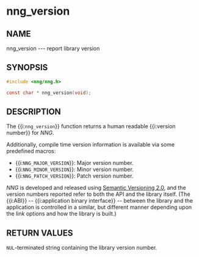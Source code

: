 # nng_version

## NAME

nng_version --- report library version

## SYNOPSIS

```c
#include <nng/nng.h>

const char * nng_version(void);
```

## DESCRIPTION

The {{i:`nng_version`}} function returns a human readable {{i:version number}}
for _NNG_.

Additionally, compile time version information is available
via some predefined macros:

- {{i:`NNG_MAJOR_VERSION`}}: Major version number.
- {{i:`NNG_MINOR_VERSION`}}: Minor version number.
- {{i:`NNG_PATCH_VERSION`}}: Patch version number.

_NNG_ is developed and released using
[Semantic Versioning 2.0](http://www.semver.org), and
the version numbers reported refer to both the API and the library itself.
(The {{i:ABI}} -- {{i:application binary interface}} -- between the
library and the application is controlled in a similar, but different
manner depending upon the link options and how the library is built.)

## RETURN VALUES

`NUL`-terminated string containing the library version number.
